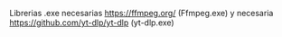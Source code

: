 Librerias .exe necesarias https://ffmpeg.org/ (Ffmpeg.exe) y necesaria https://github.com/yt-dlp/yt-dlp (yt-dlp.exe)
